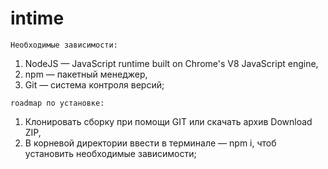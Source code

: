 # intime

`Необходимые зависимости:`

1) NodeJS — JavaScript runtime built on Chrome's V8 JavaScript engine,
2) npm — пакетный менеджер,
3) Git — система контроля версий;

`roadmap по установке:`

1) Клонировать сборку при помощи GIT или скачать архив Download ZIP,
2) В корневой директории ввести в терминале — npm i, чтоб установить необходимые зависимости;
